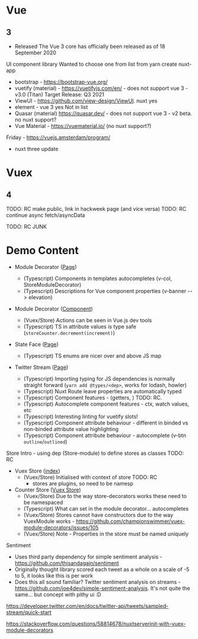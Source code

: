 # Vue
## 3
- Released The Vue 3 core has officially been released as of 18 September 2020

UI component library
Wanted to choose one from list  from yarn create nuxt-app
- bootstrap - https://bootstrap-vue.org/
- vuetify (material) - https://vuetifyjs.com/en/ - does not support vue 3 - v3.0 (Titan) Target Release: Q3 2021 
- ViewUI - https://github.com/view-design/ViewUI. nuxt yes
- element - vue 3 yes
Not in list
- Quasar (material) https://quasar.dev/ - does not support vue 3 - v2 beta. no nuxt support?
- Vue Material - https://vuematerial.io/ (no nuxt support?)

Friday - https://vuejs.amsterdam/program/
- nuxt three update


# Vuex
## 4

TODO: RC make public, link in hackweek page (and vice versa)
TODO: RC continue async fetch/asyncData


TODO: RC JUNK
# Demo Content
- Module Decorator ([Page](./pages/store-module-decorators-example.vue)) 
  - (Typescript) Components in templates autocompletes (v-col, StoreModuleDecorator)
  - (Typescript) Descriptions for Vue component properties (v-banner --> elevation)
- Module Decorator ([Component](./components/StoreModuleDecorator.vue)) 
  - (Vuex/Store) Actions can be seen in Vue.js dev tools
  - (Typescript) TS in attribute values is type safe (`storeCounter.decrement(increment)`)




- State Face ([Page](./pages/internet-state-face.vue)) 
  - (Typescript) TS enums are nicer over and above JS map 


- Twitter Stream ([Page](./pages/twitter-stream.vue)) 
  - (Typescript) Importing typing for JS dependencies is normally straight forward (`yarn add @types/<dep>`, works for lodash, howler)
  - (Typescript) Nuxt Route leave properties are automatically typed
  - (Typescript) Component features - (getters, ) TODO: RC. 
  - (Typescript) Autocomplete component features - ctx, watch values, etc
  - (Typescript) Interesting linting for vuetify slots!
  - (Typescript) Component attribute behaviour - different in binded vs non-binded attribute value highlighting
  - (Typescript) Component attribute behaviour - autocomplete (v-btn `outline`/`outlined`)

Store Intro - using dep (Store-module) to define stores as classes TODO: RC
- Vuex Store ([index]())
  - (Vuex/Store) Initialised with context of store TODO: RC
    - stores are plugins, so need to be namesp
- Counter Store ([Vuex Store](./store/counter.ts))
  - (Vuex/Store) Due to the way store-decorators works these need to be namespaced
  - (Typescript) What can set in the module decorator... autocompletes
  - (Vuex/Store) Stores cannot have constructors due to the way VuexModule works - https://github.com/championswimmer/vuex-module-decorators/issues/105
  - (Vuex/Store) Note - Properties in the store must be named uniquely



Sentiment
- Uses third party dependency for simple sentiment analysis - https://github.com/thisandagain/sentiment
- Originally thought library scored each tweet as a whole on a scale of -5 to 5, it looks like this is per work
- Does this all sound familiar? Twitter sentiment analysis on streams - https://github.com/joe4dev/simple-sentiment-analysis. It's not quite the same... but concept with pithy ui :D


https://developer.twitter.com/en/docs/twitter-api/tweets/sampled-stream/quick-start


https://stackoverflow.com/questions/58814678/nuxtserverinit-with-vuex-module-decorators
